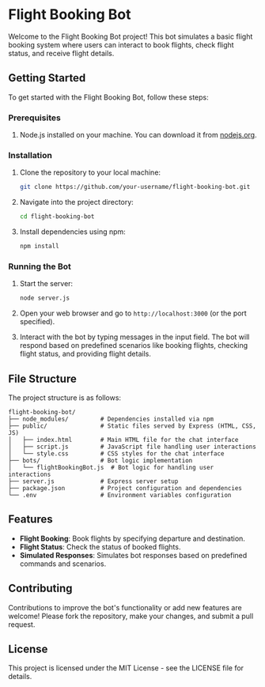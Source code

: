 # Flight Booking Bot

Welcome to the Flight Booking Bot project! This bot simulates a basic flight booking system where users can interact to book flights, check flight status, and receive flight details.

## Getting Started

To get started with the Flight Booking Bot, follow these steps:

### Prerequisites

1. Node.js installed on your machine. You can download it from [nodejs.org](https://nodejs.org/).

### Installation

1. Clone the repository to your local machine:

   ```bash
   git clone https://github.com/your-username/flight-booking-bot.git
   ```

2. Navigate into the project directory:

   ```bash
   cd flight-booking-bot
   ```

3. Install dependencies using npm:

   ```bash
   npm install
   ```

### Running the Bot

1. Start the server:

   ```bash
   node server.js
   ```

2. Open your web browser and go to `http://localhost:3000` (or the port specified).

3. Interact with the bot by typing messages in the input field. The bot will respond based on predefined scenarios like booking flights, checking flight status, and providing flight details.

## File Structure

The project structure is as follows:

```
flight-booking-bot/
├── node_modules/         # Dependencies installed via npm
├── public/               # Static files served by Express (HTML, CSS, JS)
│   ├── index.html        # Main HTML file for the chat interface
│   ├── script.js         # JavaScript file handling user interactions
│   └── style.css         # CSS styles for the chat interface
├── bots/                 # Bot logic implementation
│   └── flightBookingBot.js  # Bot logic for handling user interactions
├── server.js             # Express server setup
├── package.json          # Project configuration and dependencies
└── .env                  # Environment variables configuration
```

## Features

- **Flight Booking**: Book flights by specifying departure and destination.
- **Flight Status**: Check the status of booked flights.
- **Simulated Responses**: Simulates bot responses based on predefined commands and scenarios.

## Contributing

Contributions to improve the bot's functionality or add new features are welcome! Please fork the repository, make your changes, and submit a pull request.

## License

This project is licensed under the MIT License - see the LICENSE file for details.
